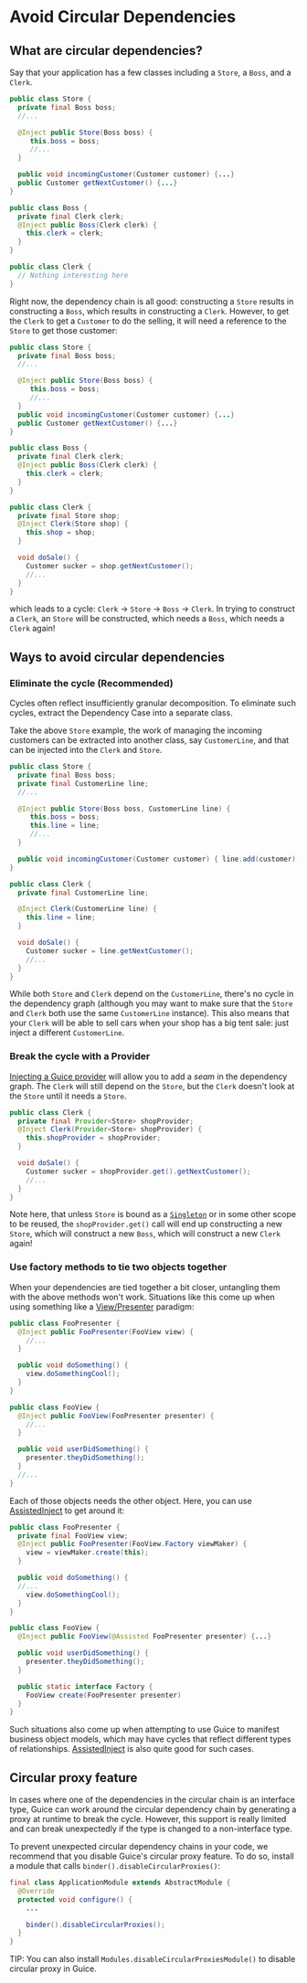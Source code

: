 # Avoid Circular Dependencies

## What are circular dependencies?

Say that your application has a few classes including a `Store`, a `Boss`, and a
`Clerk`.

```java
public class Store {
  private final Boss boss;
  //...

  @Inject public Store(Boss boss) {
     this.boss = boss;
     //...
  }

  public void incomingCustomer(Customer customer) {...}
  public Customer getNextCustomer() {...}
}

public class Boss {
  private final Clerk clerk;
  @Inject public Boss(Clerk clerk) {
    this.clerk = clerk;
  }
}

public class Clerk {
  // Nothing interesting here
}
```

Right now, the dependency chain is all good: constructing a `Store` results in
constructing a `Boss`, which results in constructing a `Clerk`. However, to get
the `Clerk` to get a `Customer` to do the selling, it will need a reference to
the `Store` to get those customer:

```java
public class Store {
  private final Boss boss;
  //...

  @Inject public Store(Boss boss) {
     this.boss = boss;
     //...
  }
  public void incomingCustomer(Customer customer) {...}
  public Customer getNextCustomer() {...}
}

public class Boss {
  private final Clerk clerk;
  @Inject public Boss(Clerk clerk) {
    this.clerk = clerk;
  }
}

public class Clerk {
  private final Store shop;
  @Inject Clerk(Store shop) {
    this.shop = shop;
  }

  void doSale() {
    Customer sucker = shop.getNextCustomer();
    //...
  }
}
```

which leads to a cycle: `Clerk` -> `Store` -> `Boss` -> `Clerk`. In trying to
construct a `Clerk`, an `Store` will be constructed, which needs a `Boss`, which
needs a `Clerk` again!

## Ways to avoid circular dependencies

### Eliminate the cycle (Recommended)

Cycles often reflect insufficiently granular decomposition. To eliminate such
cycles, extract the Dependency Case into a separate class.

Take the above `Store` example, the work of managing the incoming customers can
be extracted into another class, say `CustomerLine`, and that can be injected
into the `Clerk` and `Store`.

```java
public class Store {
  private final Boss boss;
  private final CustomerLine line;
  //...

  @Inject public Store(Boss boss, CustomerLine line) {
     this.boss = boss;
     this.line = line;
     //...
  }

  public void incomingCustomer(Customer customer) { line.add(customer); }
}

public class Clerk {
  private final CustomerLine line;

  @Inject Clerk(CustomerLine line) {
    this.line = line;
  }

  void doSale() {
    Customer sucker = line.getNextCustomer();
    //...
  }
}
```

While both `Store` and `Clerk` depend on the `CustomerLine`, there's no cycle in
the dependency graph (although you may want to make sure that the `Store` and
`Clerk` both use the same `CustomerLine` instance). This also means that your
`Clerk` will be able to sell cars when your shop has a big tent sale: just
inject a different `CustomerLine`.

### Break the cycle with a Provider

[Injecting a Guice provider](InjectingProviders)
will allow you to add a _seam_ in the dependency graph. The `Clerk` will still
depend on the `Store`, but the `Clerk` doesn't look at the `Store` until it
needs a `Store`.

```java
public class Clerk {
  private final Provider<Store> shopProvider;
  @Inject Clerk(Provider<Store> shopProvider) {
    this.shopProvider = shopProvider;
  }

  void doSale() {
    Customer sucker = shopProvider.get().getNextCustomer();
    //...
  }
}
```

Note here, that unless `Store` is bound as a
[`Singleton`](Scopes#singleton) or in some
other scope to be reused, the `shopProvider.get()` call will end up constructing
a new `Store`, which will construct a new `Boss`, which will construct a new
`Clerk` again!

### Use factory methods to tie two objects together

When your dependencies are tied together a bit closer, untangling them with the
above methods won't work. Situations like this come up when using something like
a [View/Presenter](https://en.wikipedia.org/wiki/Model-view-presenter) paradigm:

```java
public class FooPresenter {
  @Inject public FooPresenter(FooView view) {
    //...
  }

  public void doSomething() {
    view.doSomethingCool();
  }
}

public class FooView {
  @Inject public FooView(FooPresenter presenter) {
    //...
  }

  public void userDidSomething() {
    presenter.theyDidSomething();
  }
  //...
}
```

Each of those objects needs the other object. Here, you can use
[AssistedInject](AssistedInject) to get
around it:

```java
public class FooPresenter {
  private final FooView view;
  @Inject public FooPresenter(FooView.Factory viewMaker) {
    view = viewMaker.create(this);
  }

  public void doSomething() {
  //...
    view.doSomethingCool();
  }
}

public class FooView {
  @Inject public FooView(@Assisted FooPresenter presenter) {...}

  public void userDidSomething() {
    presenter.theyDidSomething();
  }

  public static interface Factory {
    FooView create(FooPresenter presenter)
  }
}
```

Such situations also come up when attempting to use Guice to manifest business
object models, which may have cycles that reflect different types of
relationships.
[AssistedInject](AssistedInject) is also
quite good for such cases.

## Circular proxy feature

In cases where one of the dependencies in the circular chain is an interface
type, Guice can work around the circular dependency chain by generating a proxy
at runtime to break the cycle. However, this support is really limited and can
break unexpectedly if the type is changed to a non-interface type.

To prevent unexpected circular dependency chains in your code, we recommend that
you disable Guice's circular proxy feature. To do so, install a module that
calls `binder().disableCircularProxies()`:

```java {.good}
final class ApplicationModule extends AbstractModule {
  @Override
  protected void configure() {
    ...

    binder().disableCircularProxies();
  }
}
```

TIP: You can also install `Modules.disableCircularProxiesModule()` to disable
circular proxy in Guice.

